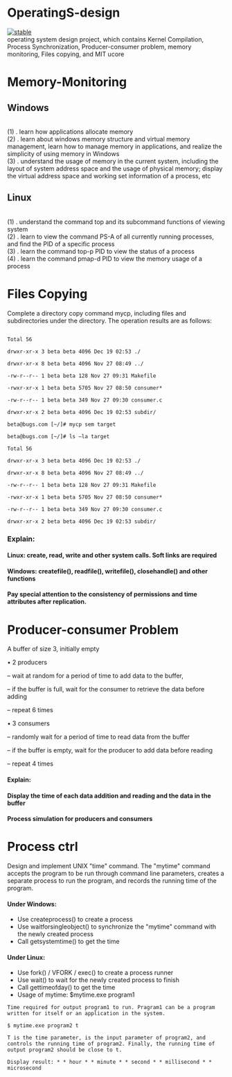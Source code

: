 # OperatingS-design
[![stable](http://badges.github.io/stability-badges/dist/stable.svg)](http://github.com/badges/stability-badges)
<br>
 operating system design project, which contains Kernel Compilation, Process Synchronization, Producer-consumer problem, memory monitoring, Files copying, and MIT ucore

# Memory-Monitoring
## Windows
<br>(1) . learn how applications allocate memory
<br>(2) . learn about windows memory structure and virtual memory management, learn how to manage memory in applications, and realize the simplicity of using memory in Windows 
<br>(3) . understand the usage of memory in the current system, including the layout of system address space and the usage of physical memory; display the virtual address space and working set information of a process, etc
## Linux
<br>(1) . understand the command top and its subcommand functions of viewing system
<br>(2) . learn to view the command PS-A of all currently running processes, and find the PID of a specific process
<br>(3) . learn the command top-p PID to view the status of a process
<br>(4) . learn the command pmap-d PID to view the memory usage of a process

# Files Copying
Complete a directory copy command mycp, including files and subdirectories under the directory. The operation results are as follows:

```beta@bugs.com [~/]# ls –la sem

Total 56

drwxr-xr-x 3 beta beta 4096 Dec 19 02:53 ./

drwxr-xr-x 8 beta beta 4096 Nov 27 08:49 ../

-rw-r--r-- 1 beta beta 128 Nov 27 09:31 Makefile

-rwxr-xr-x 1 beta beta 5705 Nov 27 08:50 consumer*

-rw-r--r-- 1 beta beta 349 Nov 27 09:30 consumer.c

drwxr-xr-x 2 beta beta 4096 Dec 19 02:53 subdir/

beta@bugs.com [~/]# mycp sem target

beta@bugs.com [~/]# ls –la target

Total 56

drwxr-xr-x 3 beta beta 4096 Dec 19 02:53 ./

drwxr-xr-x 8 beta beta 4096 Nov 27 08:49 ../

-rw-r--r-- 1 beta beta 128 Nov 27 09:31 Makefile

-rwxr-xr-x 1 beta beta 5705 Nov 27 08:50 consumer*

-rw-r--r-- 1 beta beta 349 Nov 27 09:30 consumer.c

drwxr-xr-x 2 beta beta 4096 Dec 19 02:53 subdir/
```

### Explain:

#### Linux: create, read, write and other system calls. Soft links are required

#### Windows: createfile(), readfile(), writefile(), closehandle() and other functions

#### Pay special attention to the consistency of permissions and time attributes after replication.

# Producer-consumer Problem
A buffer of size 3, initially empty

• 2 producers

– wait at random for a period of time to add data to the buffer,

– if the buffer is full, wait for the consumer to retrieve the data before adding

– repeat 6 times

• 3 consumers

– randomly wait for a period of time to read data from the buffer

– if the buffer is empty, wait for the producer to add data before reading

– repeat 4 times

#### Explain:

#### Display the time of each data addition and reading and the data in the buffer

#### Process simulation for producers and consumers

# Process ctrl
Design and implement UNIX "time" command. The "mytime" command accepts the program to be run through command line parameters, creates a separate process to run the program, and records the running time of the program.

#### Under Windows:

- Use createprocess() to create a process
- Use waitforsingleobject() to synchronize the "mytime" command with the newly created process
- Call getsystemtime() to get the time
#### Under Linux:

- Use fork() / VFORK / exec() to create a process runner
- Use wait() to wait for the newly created process to finish
- Call gettimeofday() to get the time
- Usage of mytime: $mytime.exe program1

```
Time required for output program1 to run. Pragram1 can be a program written for itself or an application in the system.

$ mytime.exe program2 t

T is the time parameter, is the input parameter of program2, and controls the running time of program2. Finally, the running time of output program2 should be close to t.

Display result: * * hour * * minute * * second * * millisecond * * microsecond
```

